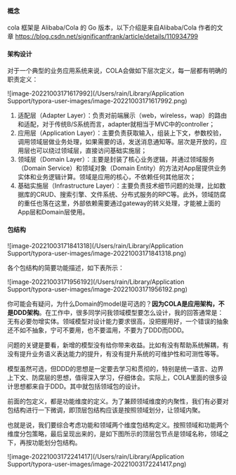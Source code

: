 #### 概念

cola 框架是 Alibaba/Cola 的 Go 版本，以下介绍是来自Alibaba/Cola 作者的文章 https://blog.csdn.net/significantfrank/article/details/110934799

#### 架构设计

​	对于一个典型的业务应用系统来说，COLA会做如下层次定义，每一层都有明确的职责定义：

![image-20221003171617992](/Users/rain/Library/Application Support/typora-user-images/image-20221003171617992.png)

1. 适配层（Adapter Layer）：负责对前端展示（web，wireless，wap）的路由和适配，对于传统B/S系统而言，adapter就相当于MVC中的controller；
2. 应用层（Application Layer）：主要负责获取输入，组装上下文，参数校验，调用领域层做业务处理，如果需要的话，发送消息通知等。层次是开放的，应用层也可以绕过领域层，直接访问基础实施层；
3. 领域层（Domain Layer）：主要是封装了核心业务逻辑，并通过领域服务（Domain Service）和领域对象（Domain Entity）的方法对App层提供业务实体和业务逻辑计算。领域是应用的核心，不依赖任何其他层次；
4. 基础实施层（Infrastructure Layer）：主要负责技术细节问题的处理，比如数据库的CRUD、搜索引擎、文件系统、分布式服务的RPC等。此外，领域防腐的重任也落在这里，外部依赖需要通过gateway的转义处理，才能被上面的App层和Domain层使用。

#### 包结构

![image-20221003171841318](/Users/rain/Library/Application Support/typora-user-images/image-20221003171841318.png)

各个包结构的简要功能描述，如下表所示：

![image-20221003171956192](/Users/rain/Library/Application Support/typora-user-images/image-20221003171956192.png)

你可能会有疑问，为什么Domain的model是可选的？**因为COLA是应用架构，不是DDD架构**。在工作中，很多同学问我领域模型要怎么设计，我的回答通常是：无有必要勿增实体。领域模型对设计能力要求很高，没把握用好，一个错误的抽象还不如不抽象，宁可不要用，也不要滥用，不要为了DDD而DDD。

问题的关键是要看，新增的模型没有给你带来收益。比如有没有帮助系统解耦，有没有提升业务语义表达能力的提升，有没有提升系统的可维护性和可测性等等。

模型虽然可选，但DDD的思想是一定要去学习和贯彻的，特别是统一语言、边界上下文、防腐层的思想，值得深入学习，仔细体会。实际上，COLA里面的很多设计思想都来自于DDD。其中就包括领域包的设计。

前面的包定义，都是功能维度的定义。为了兼顾领域维度的内聚性，我们有必要对包结构进行一下微调，即顶层包结构应该是按照领域划分，让领域内聚。

也就是说，我们要综合考虑功能和领域两个维度包结构定义。按照领域和功能两个维度分包策略，最后呈现出来的，是如下图所示的顶层包节点是领域名称，领域之下，再按功能划分包结构。

![image-20221003172241417](/Users/rain/Library/Application Support/typora-user-images/image-20221003172241417.png)